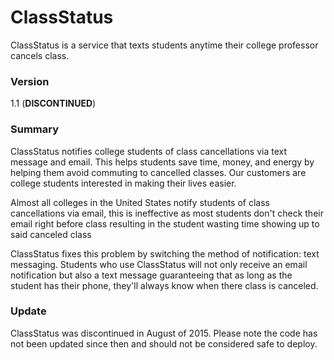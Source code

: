 # ClassStatus #
ClassStatus is a service that texts students anytime their college professor cancels class.

### Version
1.1 (**DISCONTINUED**)

### Summary
ClassStatus notifies college students of class cancellations via text message and email. This helps students save time, money, and energy by helping them avoid commuting to cancelled classes. Our customers are college students interested in making their lives easier.

Almost all colleges in the United States notify students of class cancellations via email, this is ineffective as most students don't check their email right before class resulting in the student wasting time showing up to said canceled class

ClassStatus fixes this problem by switching the method of notification: text messaging. Students who use ClassStatus will not only receive an email notification but also a text message guaranteeing that as long as the student has their phone, they'll always know when there class is canceled.

### Update

ClassStatus was discontinued in August of 2015.  Please note the code has not been updated since then and should not be considered safe to deploy.
